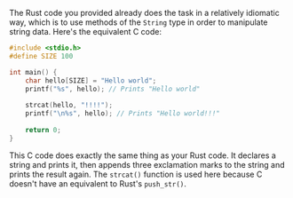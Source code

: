  The Rust code you provided already does the task in a relatively idiomatic way, which is to use methods of the `String` type in order to manipulate string data. Here's the equivalent C code:

```c
#include <stdio.h>
#define SIZE 100

int main() {
    char hello[SIZE] = "Hello world";
    printf("%s", hello); // Prints "Hello world"
    
    strcat(hello, "!!!!");
    printf("\n%s", hello); // Prints "Hello world!!!"
    
    return 0;
}
```
This C code does exactly the same thing as your Rust code. It declares a string and prints it, then appends three exclamation marks to the string and prints the result again. The `strcat()` function is used here because C doesn't have an equivalent to Rust's `push_str()`.
